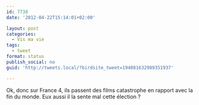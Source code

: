 ```yaml
---
id: 7738
date: '2012-04-22T15:14:01+02:00'

layout: post
categories:
  - Vis ma vie
tags:
  - tweet
format: status
publish_social: no
guid: 'http://tweets.local/?birdsite_tweet=194081632989351937'

---
```


Ok, donc sur France 4, ils passent des films catastrophe en rapport avec la fin du monde. Eux aussi il la sente mal cette élection ?